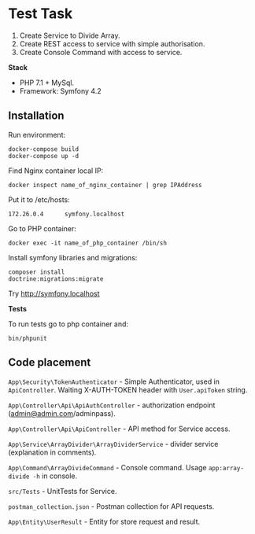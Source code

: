 Test Task
==============

1. Create Service to Divide Array.
2. Create REST access to service with simple authorisation.
3. Create Console Command with access to service.

**Stack**
- PHP 7.1 + MySql. 
- Framework: Symfony 4.2

Installation
-------------------
    
Run environment:

    docker-compose build
    docker-compose up -d

Find Nginx container local IP:

    docker inspect name_of_nginx_container | grep IPAddress

Put it to /etc/hosts:
    
    172.26.0.4      symfony.localhost

Go to PHP container:

    docker exec -it name_of_php_container /bin/sh

Install symfony libraries and migrations:

    composer install
    doctrine:migrations:migrate

Try http://symfony.localhost
    
**Tests**

To run tests go to php container and:
    
    bin/phpunit
    
Code placement
-------------------
`App\Security\TokenAuthenticator` - Simple Authenticator, used in `ApiController`. Waiting X-AUTH-TOKEN header with `User.apiToken` string.

`App\Controller\Api\ApiAuthController` - authorization endpoint (admin@admin.com/adminpass).

`App\Controller\Api\ApiController` - API method for Service access.

`App\Service\ArrayDivider\ArrayDividerService` - divider service (explanation in comments).

`App\Command\ArrayDivideCommand` - Console command. Usage `app:array-divide -h` in console.

`src/Tests` - UnitTests for Service.

`postman_collection.json` - Postman collection for API requests.

`App\Entity\UserResult` - Entity for store request and result.